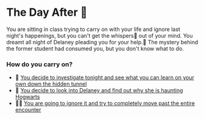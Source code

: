 # The Day After 🏰

You are sitting in class trying to carry on with your life and ignore last night's happenings, but you can't get the whispers💬 out of your mind. You dreamt all night of Delaney pleading you for your help.🫣 The mystery behind the former student had consumed you, but you don't know what to do.

### How do you carry on?

- 🧐 [You decide to investigate tonight and see what you can learn on your own down the hidden tunnel](./scene4.md)
- 👻 [You decide to look into Delaney and find out why she is haunting Hogwarts](./scene11.md)
- 😮‍💨 [You are going to ignore it and try to completely move past the entire encounter](./scene7.md)